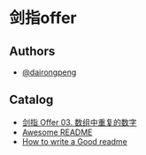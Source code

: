 # 剑指offer

## Authors

- [@dairongpeng](https://www.github.com/dairongpeng)

## Catalog

 - [剑指 Offer 03. 数组中重复的数字](https://www.github.com/dairongpeng/offer-03)
 - [Awesome README](https://www.github.com/dairongpeng)
 - [How to write a Good readme](https://www.github.com/dairongpeng)
